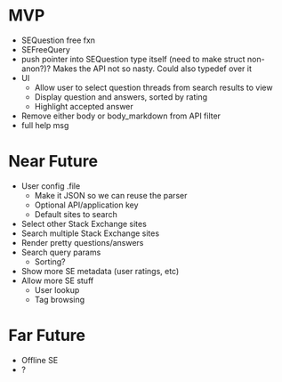 # MVP
- SEQuestion free fxn
- SEFreeQuery
- push pointer into SEQuestion type itself (need to make struct non-anon?)? Makes the API not so nasty. Could also typedef over it
- UI
   - Allow user to select question threads from search results to view
   - Display question and answers, sorted by rating
   - Highlight accepted answer
- Remove either body or body_markdown from API filter
- full help msg

# Near Future
- User config .file
   - Make it JSON so we can reuse the parser
   - Optional API/application key
   - Default sites to search
- Select other Stack Exchange sites
- Search multiple Stack Exchange sites
- Render pretty questions/answers
- Search query params
   - Sorting?
- Show more SE metadata (user ratings, etc)
- Allow more SE stuff
   - User lookup
   - Tag browsing

# Far Future
- Offline SE
- ?

